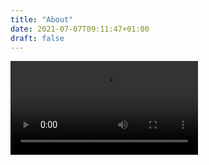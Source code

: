 ```yaml
---
title: "About"
date: 2021-07-07T09:11:47+01:00
draft: false
---
```

<video controls>
  <source src="dog.mp4" type="video/mp4">
  <source src="dog.webm" type="video/webm">
  <p>Your browser doesn't support HTML5 video. Here is
     a <a href="myVideo.mp4">link to the video</a> instead.</p>
</video>